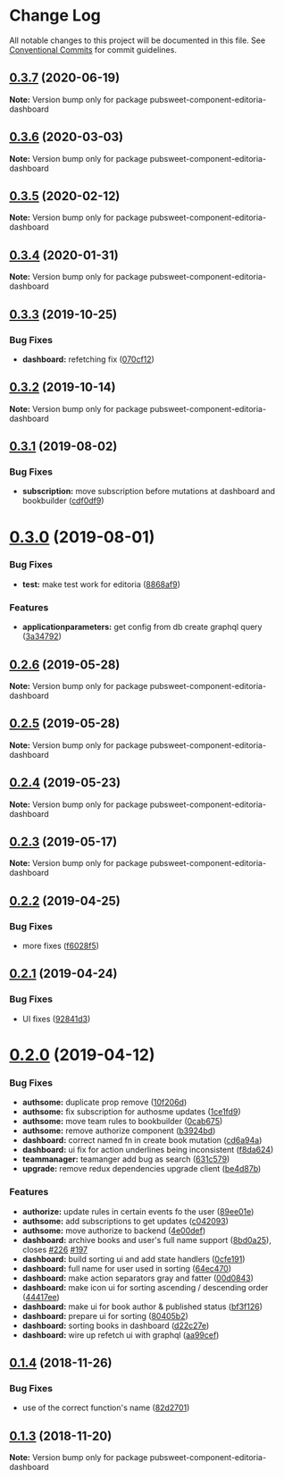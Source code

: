# Change Log

All notable changes to this project will be documented in this file.
See [Conventional Commits](https://conventionalcommits.org) for commit guidelines.

<a name="0.3.7"></a>
## [0.3.7](https://gitlab.coko.foundation/editoria/editoria-dashboard/compare/pubsweet-component-editoria-dashboard@0.3.6...pubsweet-component-editoria-dashboard@0.3.7) (2020-06-19)




**Note:** Version bump only for package pubsweet-component-editoria-dashboard

<a name="0.3.6"></a>
## [0.3.6](https://gitlab.coko.foundation/editoria/editoria-dashboard/compare/pubsweet-component-editoria-dashboard@0.3.5...pubsweet-component-editoria-dashboard@0.3.6) (2020-03-03)




**Note:** Version bump only for package pubsweet-component-editoria-dashboard

<a name="0.3.5"></a>
## [0.3.5](https://gitlab.coko.foundation/editoria/editoria-dashboard/compare/pubsweet-component-editoria-dashboard@0.3.4...pubsweet-component-editoria-dashboard@0.3.5) (2020-02-12)




**Note:** Version bump only for package pubsweet-component-editoria-dashboard

<a name="0.3.4"></a>
## [0.3.4](https://gitlab.coko.foundation/editoria/editoria-dashboard/compare/pubsweet-component-editoria-dashboard@0.3.3...pubsweet-component-editoria-dashboard@0.3.4) (2020-01-31)




**Note:** Version bump only for package pubsweet-component-editoria-dashboard

<a name="0.3.3"></a>
## [0.3.3](https://gitlab.coko.foundation/editoria/editoria-dashboard/compare/pubsweet-component-editoria-dashboard@0.3.2...pubsweet-component-editoria-dashboard@0.3.3) (2019-10-25)


### Bug Fixes

* **dashboard:** refetching fix ([070cf12](https://gitlab.coko.foundation/editoria/editoria-dashboard/commit/070cf12))




<a name="0.3.2"></a>
## [0.3.2](https://gitlab.coko.foundation/editoria/editoria-dashboard/compare/pubsweet-component-editoria-dashboard@0.3.1...pubsweet-component-editoria-dashboard@0.3.2) (2019-10-14)




**Note:** Version bump only for package pubsweet-component-editoria-dashboard

<a name="0.3.1"></a>
## [0.3.1](https://gitlab.coko.foundation/editoria/editoria-dashboard/compare/pubsweet-component-editoria-dashboard@0.3.0...pubsweet-component-editoria-dashboard@0.3.1) (2019-08-02)


### Bug Fixes

* **subscription:** move subscription before mutations at dashboard and bookbuilder ([cdf0df9](https://gitlab.coko.foundation/editoria/editoria-dashboard/commit/cdf0df9))




<a name="0.3.0"></a>
# [0.3.0](https://gitlab.coko.foundation/editoria/editoria-dashboard/compare/pubsweet-component-editoria-dashboard@0.2.6...pubsweet-component-editoria-dashboard@0.3.0) (2019-08-01)


### Bug Fixes

* **test:** make test work for editoria ([8868af9](https://gitlab.coko.foundation/editoria/editoria-dashboard/commit/8868af9))


### Features

* **applicationparameters:** get config from db create graphql query ([3a34792](https://gitlab.coko.foundation/editoria/editoria-dashboard/commit/3a34792))




<a name="0.2.6"></a>
## [0.2.6](https://gitlab.coko.foundation/editoria/editoria-dashboard/compare/pubsweet-component-editoria-dashboard@0.2.5...pubsweet-component-editoria-dashboard@0.2.6) (2019-05-28)




**Note:** Version bump only for package pubsweet-component-editoria-dashboard

<a name="0.2.5"></a>
## [0.2.5](https://gitlab.coko.foundation/editoria/editoria-dashboard/compare/pubsweet-component-editoria-dashboard@0.2.4...pubsweet-component-editoria-dashboard@0.2.5) (2019-05-28)




**Note:** Version bump only for package pubsweet-component-editoria-dashboard

<a name="0.2.4"></a>
## [0.2.4](https://gitlab.coko.foundation/editoria/editoria-dashboard/compare/pubsweet-component-editoria-dashboard@0.2.3...pubsweet-component-editoria-dashboard@0.2.4) (2019-05-23)




**Note:** Version bump only for package pubsweet-component-editoria-dashboard

<a name="0.2.3"></a>
## [0.2.3](https://gitlab.coko.foundation/editoria/editoria-dashboard/compare/pubsweet-component-editoria-dashboard@0.2.2...pubsweet-component-editoria-dashboard@0.2.3) (2019-05-17)




**Note:** Version bump only for package pubsweet-component-editoria-dashboard

<a name="0.2.2"></a>
## [0.2.2](https://gitlab.coko.foundation/editoria/editoria-dashboard/compare/pubsweet-component-editoria-dashboard@0.2.1...pubsweet-component-editoria-dashboard@0.2.2) (2019-04-25)


### Bug Fixes

* more fixes ([f6028f5](https://gitlab.coko.foundation/editoria/editoria-dashboard/commit/f6028f5))




<a name="0.2.1"></a>
## [0.2.1](https://gitlab.coko.foundation/editoria/editoria-dashboard/compare/pubsweet-component-editoria-dashboard@0.2.0...pubsweet-component-editoria-dashboard@0.2.1) (2019-04-24)


### Bug Fixes

* UI fixes ([92841d3](https://gitlab.coko.foundation/editoria/editoria-dashboard/commit/92841d3))




<a name="0.2.0"></a>
# [0.2.0](https://gitlab.coko.foundation/editoria/editoria-dashboard/compare/pubsweet-component-editoria-dashboard@0.1.4...pubsweet-component-editoria-dashboard@0.2.0) (2019-04-12)


### Bug Fixes

* **authsome:** duplicate prop remove ([10f206d](https://gitlab.coko.foundation/editoria/editoria-dashboard/commit/10f206d))
* **authsome:** fix subscription for authosme updates ([1ce1fd9](https://gitlab.coko.foundation/editoria/editoria-dashboard/commit/1ce1fd9))
* **authsome:** move team rules to bookbuilder ([0cab675](https://gitlab.coko.foundation/editoria/editoria-dashboard/commit/0cab675))
* **authsome:** remove authorize component ([b3924bd](https://gitlab.coko.foundation/editoria/editoria-dashboard/commit/b3924bd))
* **dashboard:** correct named fn in create book mutation ([cd6a94a](https://gitlab.coko.foundation/editoria/editoria-dashboard/commit/cd6a94a))
* **dashboard:** ui fix for action underlines being inconsistent ([f8da624](https://gitlab.coko.foundation/editoria/editoria-dashboard/commit/f8da624))
* **teammanager:** teamanger add bug as search ([631c579](https://gitlab.coko.foundation/editoria/editoria-dashboard/commit/631c579))
* **upgrade:** remove redux dependencies upgrade client ([be4d87b](https://gitlab.coko.foundation/editoria/editoria-dashboard/commit/be4d87b))


### Features

* **authorize:** update rules in certain events fo the user ([89ee01e](https://gitlab.coko.foundation/editoria/editoria-dashboard/commit/89ee01e))
* **authsome:** add subscriptions to get updates ([c042093](https://gitlab.coko.foundation/editoria/editoria-dashboard/commit/c042093))
* **authsome:** move authorize to backend ([4e00def](https://gitlab.coko.foundation/editoria/editoria-dashboard/commit/4e00def))
* **dashboard:** archive books and user's full name support ([8bd0a25](https://gitlab.coko.foundation/editoria/editoria-dashboard/commit/8bd0a25)), closes [#226](https://gitlab.coko.foundation/editoria/editoria-dashboard/issues/226) [#197](https://gitlab.coko.foundation/editoria/editoria-dashboard/issues/197)
* **dashboard:** build sorting ui and add state handlers ([0cfe191](https://gitlab.coko.foundation/editoria/editoria-dashboard/commit/0cfe191))
* **dashboard:** full name for user used in sorting ([64ec470](https://gitlab.coko.foundation/editoria/editoria-dashboard/commit/64ec470))
* **dashboard:** make action separators gray and fatter ([00d0843](https://gitlab.coko.foundation/editoria/editoria-dashboard/commit/00d0843))
* **dashboard:** make icon ui for sorting ascending / descending order ([44417ee](https://gitlab.coko.foundation/editoria/editoria-dashboard/commit/44417ee))
* **dashboard:** make ui for book author & published status ([bf3f126](https://gitlab.coko.foundation/editoria/editoria-dashboard/commit/bf3f126))
* **dashboard:** prepare ui for sorting ([80405b2](https://gitlab.coko.foundation/editoria/editoria-dashboard/commit/80405b2))
* **dashboard:** sorting books in dashboard ([d22c27e](https://gitlab.coko.foundation/editoria/editoria-dashboard/commit/d22c27e))
* **dashboard:** wire up refetch ui with graphql ([aa99cef](https://gitlab.coko.foundation/editoria/editoria-dashboard/commit/aa99cef))




<a name="0.1.4"></a>
## [0.1.4](https://gitlab.coko.foundation/editoria/editoria-dashboard/compare/pubsweet-component-editoria-dashboard@0.1.3...pubsweet-component-editoria-dashboard@0.1.4) (2018-11-26)


### Bug Fixes

* use of the correct function's name ([82d2701](https://gitlab.coko.foundation/editoria/editoria-dashboard/commit/82d2701))




<a name="0.1.3"></a>
## [0.1.3](https://gitlab.coko.foundation/editoria/editoria-dashboard/compare/pubsweet-component-editoria-dashboard@0.1.2...pubsweet-component-editoria-dashboard@0.1.3) (2018-11-20)




**Note:** Version bump only for package pubsweet-component-editoria-dashboard
